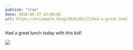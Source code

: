 ```yaml
---
publish: "true"
date: 2016-05-27 12:49:02
url: https://ericmwalk.blog/2016/05/27/had-a-great.html
---
```


Had a great lunch today with this kid!

![](https://ericmwalk.blog/uploads/2022/b461996d29.jpg)